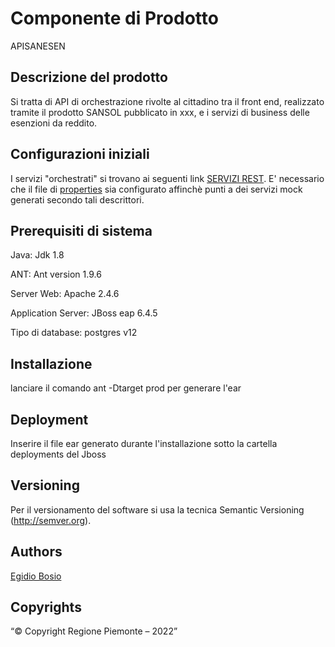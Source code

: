 # Componente di Prodotto

APISANESEN

## Descrizione del prodotto

Si tratta di API di orchestrazione rivolte al cittadino tra il front end, realizzato tramite il prodotto SANSOL pubblicato in xxx, e i servizi di business delle esenzioni da reddito.

## Configurazioni iniziali

I servizi "orchestrati" si trovano ai seguenti link [SERVIZI REST](docs/yaml). E' necessario che il file di [properties](buildfiles/prod.properties) sia configurato affinchè punti a dei servizi mock generati secondo tali descrittori.

## Prerequisiti di sistema

Java:
Jdk 1.8

ANT:
Ant version 1.9.6

Server Web:
Apache 2.4.6

Application Server:
JBoss eap 6.4.5

Tipo di database:
postgres v12

## Installazione

lanciare il comando ant -Dtarget prod per generare l'ear

## Deployment

Inserire il file ear generato durante l'installazione sotto la cartella deployments del Jboss

## Versioning

Per il versionamento del software si usa la tecnica Semantic Versioning (http://semver.org).

## Authors

[Egidio Bosio](https://github.com/egidio-bosio)

## Copyrights

“© Copyright Regione Piemonte – 2022”